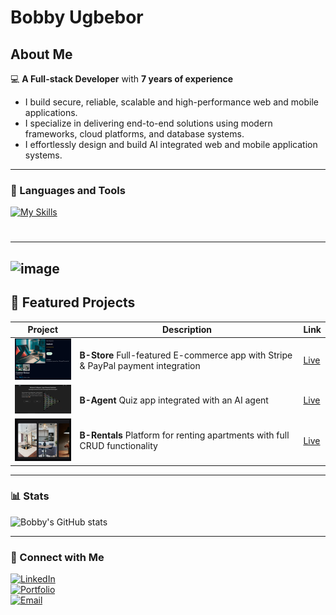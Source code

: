 # Bobby Ugbebor

## About Me
💻 **A Full-stack Developer** with **7 years of experience** 
- I build secure, reliable, scalable and high-performance web and mobile applications. 
- I specialize in delivering end-to-end solutions using modern frameworks, cloud platforms, and database systems.
- I effortlessly design and build AI integrated web and mobile application systems.

---

### 🧰 Languages and Tools

[![My Skills](https://skillicons.dev/icons?i=typescript,javascript,python,nodejs,express,fastapi,react,nextjs,postgresql,mongodb,mysql,docker,kubernetes,aws,cypress,linux,nginx&perline=18)](https://skillicons.dev)

#


---
![image](https://media0.giphy.com/media/v1.Y2lkPTc5MGI3NjExemw1Z3F4dXpsNzVzNW9xZmZvYXIxbjY3bHQweGs0a3U5ZGFzYnFzNSZlcD12MV9pbnRlcm5hbF9naWZfYnlfaWQmY3Q9Zw/l2QDPStBfVQjHXSOk/giphy.gif?raw=true)
---

## 🌟 Featured Projects

| Project | Description | Link |
|---------|-------------|------|
| <img src="https://github.com/MDBBee/MDBBee/blob/main/b-store.png?raw=true" width="120"/>  | **B-Store** Full-featured E-commerce app with Stripe & PayPal payment integration | [Live](https://b-store-three.vercel.app) |
| <img src="https://github.com/MDBBee/MDBBee/blob/main/Screenshot%202025-08-14%20111419.png?raw=true" width="120"/>  | **B-Agent** Quiz app integrated with an AI agent | [Live](https://bagent.onrender.com) |
| <img src="https://github.com/MDBBee/MDBBee/blob/main/b-furnitures.png?raw=true" width="120"/> | **B-Rentals** Platform for renting apartments with full CRUD functionality | [Live](https://b-rentals.vercel.app) |


---

### 📊 Stats
![Bobby's GitHub stats](https://github-readme-stats.vercel.app/api?username=mdbbee&show_icons=true&theme=tokyonight)


---

### 🤝 Connect with Me
[![LinkedIn](https://img.shields.io/badge/LinkedIn-blue?style=for-the-badge&logo=linkedin)](https://www.linkedin.com/in/bobby-ugbebor)  
[![Portfolio](https://img.shields.io/badge/Portfolio-black?style=for-the-badge&logo=vercel)](https://bobbyugbebor.com)  
[![Email](https://img.shields.io/badge/Email-white?style=for-the-badge&logo=gmail)](mailto:bobbyugbebor@gmail.com)  
